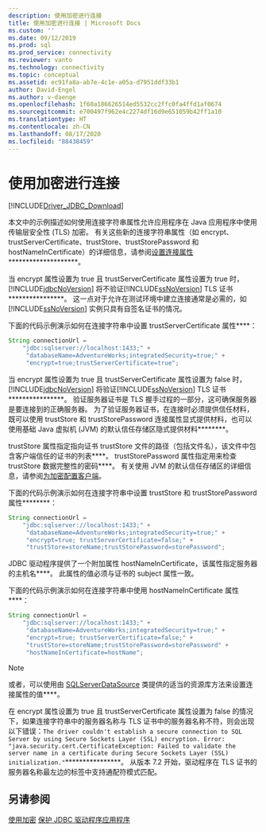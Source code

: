 ```yaml
---
description: 使用加密进行连接
title: 使用加密进行连接 | Microsoft Docs
ms.custom: ''
ms.date: 09/12/2019
ms.prod: sql
ms.prod_service: connectivity
ms.reviewer: vanto
ms.technology: connectivity
ms.topic: conceptual
ms.assetid: ec91fa8a-ab7e-4c1e-a05a-d7951ddf33b1
author: David-Engel
ms.author: v-daenge
ms.openlocfilehash: 1f60a186626514ed5532cc2ffc0fa4ffd1af0674
ms.sourcegitcommit: e700497f962e4c2274df16d9e651059b42ff1a10
ms.translationtype: HT
ms.contentlocale: zh-CN
ms.lasthandoff: 08/17/2020
ms.locfileid: "88438459"
---
```

# <a name="connecting-with-encryption"></a>使用加密进行连接
[!INCLUDE[Driver_JDBC_Download](../../includes/driver_jdbc_download.md)]

  本文中的示例描述如何使用连接字符串属性允许应用程序在 Java 应用程序中使用传输层安全性 (TLS) 加密。 有关这些新的连接字符串属性（如 encrypt、trustServerCertificate、trustStore、trustStorePassword 和 hostNameInCertificate）的详细信息，请参阅[设置连接属性](../../connect/jdbc/setting-the-connection-properties.md)********************。  
  
 当 encrypt 属性设置为 true 且 trustServerCertificate 属性设置为 true 时，[!INCLUDE[jdbcNoVersion](../../includes/jdbcnoversion_md.md)] 将不验证[!INCLUDE[ssNoVersion](../../includes/ssnoversion-md.md)] TLS 证书****************。 这一点对于允许在测试环境中建立连接通常是必需的，如 [!INCLUDE[ssNoVersion](../../includes/ssnoversion-md.md)] 实例只具有自签名证书的情况。  
  
 下面的代码示例演示如何在连接字符串中设置 trustServerCertificate 属性****：  
  
```java
String connectionUrl =   
    "jdbc:sqlserver://localhost:1433;" +  
     "databaseName=AdventureWorks;integratedSecurity=true;" +  
     "encrypt=true;trustServerCertificate=true";  
```  
  
 当 encrypt 属性设置为 true 且 trustServerCertificate 属性设置为 false 时，[!INCLUDE[jdbcNoVersion](../../includes/jdbcnoversion_md.md)] 将验证[!INCLUDE[ssNoVersion](../../includes/ssnoversion-md.md)] TLS 证书****************。 验证服务器证书是 TLS 握手过程的一部分，这可确保服务器是要连接到的正确服务器。 为了验证服务器证书，在连接时必须提供信任材料，既可以使用 trustStore 和 trustStorePassword 连接属性显式提供材料，也可以使用基础 Java 虚拟机 (JVM) 的默认信任存储区隐式提供材料********。  
  
 trustStore 属性指定指向证书 trustStore 文件的路径（包括文件名），该文件中包含客户端信任的证书的列表****。 trustStorePassword 属性指定用来检查 trustStore 数据完整性的密码****。 有关使用 JVM 的默认信任存储区的详细信息，请参阅[为加密配置客户端](../../connect/jdbc/configuring-the-client-for-ssl-encryption.md)。  
  
 下面的代码示例演示如何在连接字符串中设置 trustStore 和 trustStorePassword 属性********：  
  
```java
String connectionUrl =   
    "jdbc:sqlserver://localhost:1433;" +  
     "databaseName=AdventureWorks;integratedSecurity=true;" +  
     "encrypt=true; trustServerCertificate=false;" +  
     "trustStore=storeName;trustStorePassword=storePassword";  
```  
  
 JDBC 驱动程序提供了一个附加属性 hostNameInCertificate，该属性指定服务器的主机名****。 此属性的值必须与证书的 subject 属性一致。  
  
 下面的代码示例演示如何在连接字符串中使用 hostNameInCertificate 属性****：  
  
```java
String connectionUrl =   
    "jdbc:sqlserver://localhost:1433;" +  
     "databaseName=AdventureWorks;integratedSecurity=true;" +  
     "encrypt=true; trustServerCertificate=false;" +  
     "trustStore=storeName;trustStorePassword=storePassword" +  
     "hostNameInCertificate=hostName";  
```  
  
> [!NOTE]  
>  或者，可以使用由 [SQLServerDataSource](../../connect/jdbc/reference/sqlserverdatasource-class.md) 类提供的适当的资源库方法来设置连接属性的值****。  
  
 在 encrypt 属性设置为 true 且 trustServerCertificate 属性设置为 false 的情况下，如果连接字符串中的服务器名称与 TLS 证书中的服务器名称不符，则会出现以下错误：`The driver couldn't establish a secure connection to SQL Server by using Secure Sockets Layer (SSL) encryption. Error: "java.security.cert.CertificateException: Failed to validate the server name in a certificate during Secure Sockets Layer (SSL) initialization."`****************。 从版本 7.2 开始，驱动程序在 TLS 证书的服务器名称最左边的标签中支持通配符模式匹配。

## <a name="see-also"></a>另请参阅

 [使用加密](../../connect/jdbc/using-ssl-encryption.md) [保护 JDBC 驱动程序应用程序](../../connect/jdbc/securing-jdbc-driver-applications.md)
